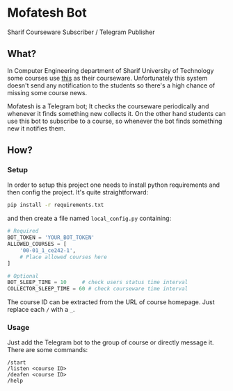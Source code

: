 # Mofatesh Bot
Sharif Courseware Subscriber / Telegram Publisher

## What?
In Computer Engineering department of Sharif University of Technology some courses use [this](http://ce.sharif.edu/programs-and-courses#Courses) as their courseware. Unfortunately this system doesn't send any notification to the students so there's a high chance of missing some course news.

Mofatesh is a Telegram bot; It checks the courseware periodically and whenever it finds something new collects it. On the other hand students can use this bot to subscribe to a course, so whenever the bot finds something new it notifies them.

## How?
### Setup
In order to setup this project one needs to install python requirements and then config the project. It's quite straightforward:

```bash
pip install -r requirements.txt
```

and then create a file named `local_config.py` containing:
```python
# Required
BOT_TOKEN = 'YOUR_BOT_TOKEN'
ALLOWED_COURSES = [
	'00-01_1_ce242-1',
	# Place allowed courses here
]

# Optional
BOT_SLEEP_TIME = 10		# check users status time interval
COLLECTOR_SLEEP_TIME = 60 # check courseware time interval
```

The course ID can be extracted from the URL of course homepage. Just replace each `/` with a `_`.

### Usage
Just add the Telegram bot to the group of course or directly message it. There are some commands:
```
/start
/listen <course ID>
/deafen <course ID>
/help
```
